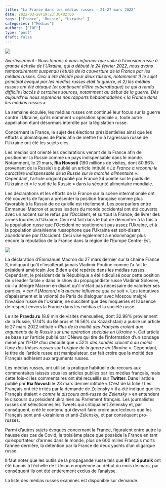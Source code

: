 ```yaml
---
title: "La France dans les médias russes - 21-27 mars 2022"
date: 2022-03-28T19:23:30+02:00
tags: ["France", "Russie", "Ukraine" ]
categories: ["Médias"]
authors: ["IOF"]
type: "post"
draft: false
---
```

![](/images/ria_zelensky.jpg)

*Avertissement : Nous tenons à vous informer que suite à l’invasion russe à grande échelle de l’Ukraine, qui a débuté le 24 février 2022, nous avons temporairement suspendu l’étude de la couverture de la France par les médias russes. Ceci a été décidé pour deux raisons, notamment 1) le sujet principal évoqué par les médias russes était la guerre, et 2) les médias russes ont été attaqué (et continuent d’être cyberattaqué) ce qui a rendu difficile l’accès à certaines sources, notamment au début de la guerre. Dès aujourd’hui nous reprenons nos rapports hebdomadaires « la France dans les médias russes ».*

La semaine écoulée, les médias russes ont continué leur focus sur la guerre contre l’Ukraine, qu’ils nomment « opération spéciale », toute autre appellation étant désormais interdite par la législation russe.

Concernant la France, le sujet des élections présidentielles ainsi que les efforts diplomatiques de Paris afin de mettre fin à l’agression russe de l’Ukraine ont été les sujets clés.

Les médias ont orienté les déclarations venant de la France afin de positionner la Russie comme un pays indispensable dans le monde. Notamment, le 21 mars, **Ria Novosti** (190 millions de visites, dont 80.86% provenant de la Russie) a publié un article intitulé « *La France a reconnu le caractère indispensable de la Russie sur le marché alimentaire* ». Cependant, l’article original publié par France 24 pointe sur le poids de l’Ukraine et « le sud de la Russie » dans la sécurité alimentaire mondiale.

Les déclarations et les efforts de la France sur la scène internationale ont été couverts de façon à présenter la position française comme plus favorable à la Russie de ce qu’elle est réellement. Les pourparlers entre Emmanuel Macron et autres leaders du monde occidental ont été couverts avec un accent sur le refus par l’Occident, et surtout la France, de livrer des armes lourdes à l’Ukraine. Ceci est fait dans le but de démontrer à la fois à la population russe que l’Occident ne soutiendrait pas assez l’Ukraine, et à la population ukrainienne russophone que l’Ukraine est soit-disant abandonnée par l’Occident. Ceci vise également à endommager plus encore la réputation de la France dans la région de l’Europe Centre-Est.

![](/images/soloviev_sur_macron.jpg)

La déclaration d’Emmanuel Macron du 27 mars dernier sur la chaîne France 3, indiquant qu’il n’insulterait jamais Vladimir Poutine comme l’a fait le président américain Joe Biden a été repérée dans les médias russes. Cependant, le président de la République a été ridiculisé pour cette position de « leader faible » dans le show du propagandiste russe Vladimir Soloviev, où il a dénigré Macron en disant qu'il n'était pas nécessaire de valoriser ses paroles, « *car il [Macron] n’a aucune influence que ce soit* ». Les tentatives d’apaisement et la volonté de Paris de dialoguer avec Moscou malgré l’invasion russe de l’Ukraine, ne suscitent que des moqueries et l’absence de respect envers la France dans les médias et la société russe.

Le site **Pravda.ru** (8.8 mln de visites mensuelles, dont 32.98% proviennent de la Russie, 17.14% du Bélarus et 16.56% du Kazakhstan) a publié un article le 27 mars 2022 intitulé « *Plus de la moitié des Français croient aux arguments de la Russie sur une opération spéciale en Ukraine* ». Cet article se base sur l’article publié par CNews qui tire de l’information d’un sondage mené par l'IFOP d’où découle que « *52% des sondés croient à au moins l’une des thèses russes sur l’origine de la guerre en Ukraine* ». Cependant, le titre de l’article russe est manipulateur, car fait croire que la moitié des Français adhèrent aux arguments russes.

Les médias russes, ont utilisé la pratique habituelle du recours aux commentaires laissés sous les articles publiés par les médias français, mais cette fois-ci les commentaires ont été recueillis sur **Twitter**. Dans l’article publié par **Ria Novosti** le 23 mars dernier intitulé « C'est de la folie ! Les Français ont été irrités par la demande de Zelensky » il a été indiqué que les Français étaient « *contre le discours anti-russe de Zelensky* » en entendent le discours du président ukrainien au Parlement français. Les journalistes russes ont sélectionnés les Tweets qui critiquaient Zelensky et, par conséquent, créé le contenu qui devrait faire croire aux lecteurs que les Français sont anti-ukrainiens et anti-Zelensky, et par conséquent pro-russes.

Parmi d’autres sujets évoqués concernant la France, figuraient entre autre la hausse des cas de Covid, la troisième place que possède la France en tant qu’exportateur d’armes dans le monde, plus de 600 milles Français morts l’année dernière, la détention par la France de deux yachts d’un oligarque russe.

Il faut noter que les outils de la propagande russe tels que **RT** et **Sputnik** ont été bannis à l’échelle de l’Union européenne au début du mois de mars, par conséquent ils ont été entièrement exclus de l’analyse.

La liste des médias russes examinés est disponible sur demande.